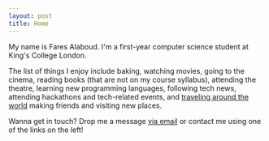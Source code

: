 ```yaml
---
layout: post
title: Home
---
```


My name is Fares Alaboud. I'm a first-year computer science student at King's College London. 

The list of things I enjoy include baking, watching movies, going to the cinema, reading books (that are not on my course syllabus), attending the theatre, learning new programming languages, following tech news, attending hackathons and tech-related events, and [traveling around the world](http://wolpy.com/faresalaboud/map) making friends and visiting new places.

Wanna get in touch? Drop me a message [via email](mailto:hi@faresalaboud.me) or contact me using one of the links on the left!